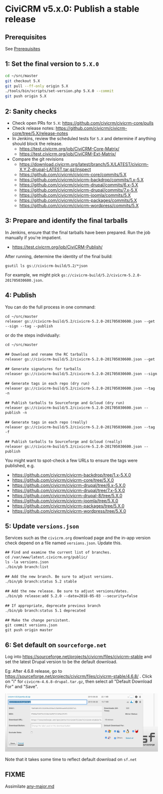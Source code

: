 # CiviCRM v5.x.0: Publish a stable release

## Prerequisites

See [Prerequisites](any-prereq.md)

## 1: Set the final version to `5.X.0`

```bash
cd ~/src/master
git checkout 5.X
git pull --ff-only origin 5.X
./tools/bin/scripts/set-version.php 5.X.0 --commit
git push origin 5.X
```

## 2: Sanity checks

* Check open PRs for `5.X`: https://github.com/civicrm/civicrm-core/pulls
* Check release notes: https://github.com/civicrm/civicrm-core/tree/5.X/release-notes
* In Jenkins, review the scheduled tests for `5.X` and determine if anything should block the release.
    * https://test.civicrm.org/job/CiviCRM-Core-Matrix/
    * https://test.civicrm.org/job/CiviCRM-Ext-Matrix/
* Compare the git revisions
    * https://download.civicrm.org/latest/branch/5.X/LATEST/civicrm-X.Y.Z-drupal-LATEST.tar.gz/inspect
    * https://github.com/civicrm/civicrm-core/commits/5.X
    * https://github.com/civicrm/civicrm-backdrop/commits/1.x-5.X
    * https://github.com/civicrm/civicrm-drupal/commits/6.x-5.X
    * https://github.com/civicrm/civicrm-drupal/commits/7.x-5.X
    * https://github.com/civicrm/civicrm-joomla/commits/5.X
    * https://github.com/civicrm/civicrm-packages/commits/5.X
    * https://github.com/civicrm/civicrm-wordpress/commits/5.X

## 3: Prepare and identify the final tarballs

In Jenkins, ensure that the final tarballs have been prepared. Run the job manually if you're impatient.

* https://test.civicrm.org/job/CiviCRM-Publish/

After running, determine the identity of the final build:

```
gsutil ls gs://civicrm-build/5.2/*json
```

For example, we might pick `gs://civicrm-build/5.2/civicrm-5.2.0-201705030600.json`.

## 4: Publish

You can do the full process in one command:

```
cd ~/src/master
releaser gs://civicrm-build/5.2/civicrm-5.2.0-201705030600.json --get --sign --tag --publish
```

or do the steps individually:

```
cd ~/src/master

## Download and rename the RC tarballs
releaser gs://civicrm-build/5.2/civicrm-5.2.0-201705030600.json --get

## Generate signatures for tarballs
releaser gs://civicrm-build/5.2/civicrm-5.2.0-201705030600.json --sign

## Generate tags in each repo (dry run)
releaser gs://civicrm-build/5.2/civicrm-5.2.0-201705030600.json --tag -n

## Publish tarballs to Sourceforge and Gcloud (dry run)
releaser gs://civicrm-build/5.2/civicrm-5.2.0-201705030600.json --publish -n

## Generate tags in each repo (really)
releaser gs://civicrm-build/5.2/civicrm-5.2.0-201705030600.json --tag -f

## Publish tarballs to Sourceforge and Gcloud (really)
releaser gs://civicrm-build/5.2/civicrm-5.2.0-201705030600.json --publish
```

You might want to spot-check a few URLs to ensure the tags were published, e.g.

* https://github.com/civicrm/civicrm-backdrop/tree/1.x-5.X.0
* https://github.com/civicrm/civicrm-core/tree/5.X.0
* https://github.com/civicrm/civicrm-drupal/tree/6.x-5.X.0
* https://github.com/civicrm/civicrm-drupal/tree/7.x-5.X.0
* https://github.com/civicrm/civicrm-drupal-8/tree/5.X.0
* https://github.com/civicrm/civicrm-joomla/tree/5.X.0
* https://github.com/civicrm/civicrm-packages/tree/5.X.0
* https://github.com/civicrm/civicrm-wordpress/tree/5.X.0

## 5: Update `versions.json`

Services such as the `civicrm.org` download page and the in-app version
check depend on a file named `versions.json`. Update this.

```
## Find and examine the current list of branches.
cd /var/www/latest.civicrm.org/public/
ls -la versions.json
./bin/pb branch:list

## Add the new branch. Be sure to adjust versions.
./bin/pb branch:status 5.2 stable

## Add the new release. Be sure to adjust versions/dates.
./bin/pb release:add 5.2.0 --date=2018-05-03 --security=false

## If appropriate, deprecate previous branch
./bin/pb branch:status 5.1 deprecated

## Make the change persistent.
git commit versions.json
git push origin master
```

## 6: Set default on `sourceforge.net`

Log into https://sourceforge.net/projects/civicrm/files/civicrm-stable and set the latest Drupal version to be the default download.

Eg: After 4.6.8 release, go to https://sourceforge.net/projects/civicrm/files/civicrm-stable/4.6.8/  . Click on "i" for `civicrm-4.6.8-drupal.tar.gz`, then select all "Default Download For" and "Save".

![Marking a default release in SourceForge](/doc/images/SourceforgeDefaultDownload.png)

Note that it takes some time to reflect default download on `sf.net`

## FIXME

Assimilate [any-major.md](any-major.md)